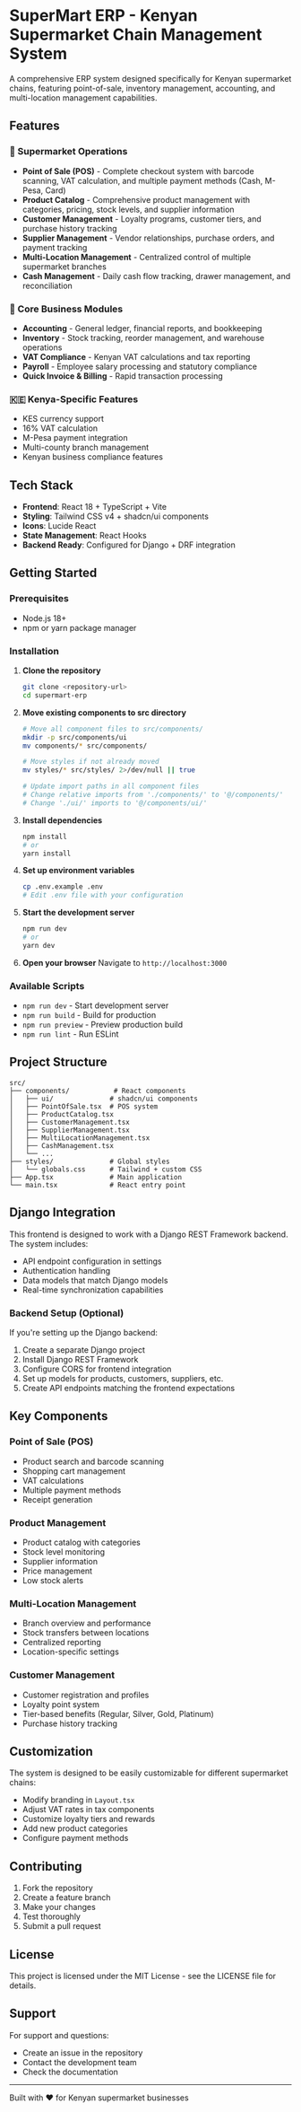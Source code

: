# SuperMart ERP - Kenyan Supermarket Chain Management System

A comprehensive ERP system designed specifically for Kenyan supermarket chains, featuring point-of-sale, inventory management, accounting, and multi-location management capabilities.

## Features

### 🏪 Supermarket Operations
- **Point of Sale (POS)** - Complete checkout system with barcode scanning, VAT calculation, and multiple payment methods (Cash, M-Pesa, Card)
- **Product Catalog** - Comprehensive product management with categories, pricing, stock levels, and supplier information
- **Customer Management** - Loyalty programs, customer tiers, and purchase history tracking
- **Supplier Management** - Vendor relationships, purchase orders, and payment tracking
- **Multi-Location Management** - Centralized control of multiple supermarket branches
- **Cash Management** - Daily cash flow tracking, drawer management, and reconciliation

### 💼 Core Business Modules
- **Accounting** - General ledger, financial reports, and bookkeeping
- **Inventory** - Stock tracking, reorder management, and warehouse operations
- **VAT Compliance** - Kenyan VAT calculations and tax reporting
- **Payroll** - Employee salary processing and statutory compliance
- **Quick Invoice & Billing** - Rapid transaction processing

### 🇰🇪 Kenya-Specific Features
- KES currency support
- 16% VAT calculation
- M-Pesa payment integration
- Multi-county branch management
- Kenyan business compliance features

## Tech Stack

- **Frontend**: React 18 + TypeScript + Vite
- **Styling**: Tailwind CSS v4 + shadcn/ui components
- **Icons**: Lucide React
- **State Management**: React Hooks
- **Backend Ready**: Configured for Django + DRF integration

## Getting Started

### Prerequisites
- Node.js 18+ 
- npm or yarn package manager

### Installation

1. **Clone the repository**
   ```bash
   git clone <repository-url>
   cd supermart-erp
   ```

2. **Move existing components to src directory**
   ```bash
   # Move all component files to src/components/
   mkdir -p src/components/ui
   mv components/* src/components/
   
   # Move styles if not already moved
   mv styles/* src/styles/ 2>/dev/null || true
   
   # Update import paths in all component files
   # Change relative imports from './components/' to '@/components/'
   # Change './ui/' imports to '@/components/ui/'
   ```

3. **Install dependencies**
   ```bash
   npm install
   # or
   yarn install
   ```

4. **Set up environment variables**
   ```bash
   cp .env.example .env
   # Edit .env file with your configuration
   ```

5. **Start the development server**
   ```bash
   npm run dev
   # or
   yarn dev
   ```

6. **Open your browser**
   Navigate to `http://localhost:3000`

### Available Scripts

- `npm run dev` - Start development server
- `npm run build` - Build for production
- `npm run preview` - Preview production build
- `npm run lint` - Run ESLint

## Project Structure

```
src/
├── components/           # React components
│   ├── ui/              # shadcn/ui components
│   ├── PointOfSale.tsx  # POS system
│   ├── ProductCatalog.tsx
│   ├── CustomerManagement.tsx
│   ├── SupplierManagement.tsx
│   ├── MultiLocationManagement.tsx
│   ├── CashManagement.tsx
│   └── ...
├── styles/              # Global styles
│   └── globals.css      # Tailwind + custom CSS
├── App.tsx              # Main application
└── main.tsx             # React entry point
```

## Django Integration

This frontend is designed to work with a Django REST Framework backend. The system includes:

- API endpoint configuration in settings
- Authentication handling
- Data models that match Django models
- Real-time synchronization capabilities

### Backend Setup (Optional)
If you're setting up the Django backend:

1. Create a separate Django project
2. Install Django REST Framework
3. Configure CORS for frontend integration
4. Set up models for products, customers, suppliers, etc.
5. Create API endpoints matching the frontend expectations

## Key Components

### Point of Sale (POS)
- Product search and barcode scanning
- Shopping cart management
- VAT calculations
- Multiple payment methods
- Receipt generation

### Product Management
- Product catalog with categories
- Stock level monitoring
- Supplier information
- Price management
- Low stock alerts

### Multi-Location Management
- Branch overview and performance
- Stock transfers between locations
- Centralized reporting
- Location-specific settings

### Customer Management
- Customer registration and profiles
- Loyalty point system
- Tier-based benefits (Regular, Silver, Gold, Platinum)
- Purchase history tracking

## Customization

The system is designed to be easily customizable for different supermarket chains:

- Modify branding in `Layout.tsx`
- Adjust VAT rates in tax components
- Customize loyalty tiers and rewards
- Add new product categories
- Configure payment methods

## Contributing

1. Fork the repository
2. Create a feature branch
3. Make your changes
4. Test thoroughly
5. Submit a pull request

## License

This project is licensed under the MIT License - see the LICENSE file for details.

## Support

For support and questions:
- Create an issue in the repository
- Contact the development team
- Check the documentation

---

Built with ❤️ for Kenyan supermarket businesses